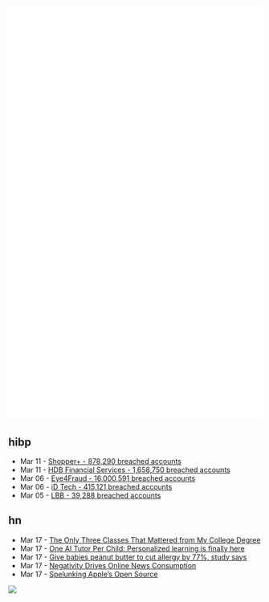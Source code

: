 ![Metrics](https://raw.githubusercontent.com/phixion/phixion/master/metrics.svg)

## hibp

<!--
for https://github.com/phixion/phixion/blob/main/.github/workflows/feeds.yml
-->
<!--START_SECTION:haveibeenpwnd-->
- Mar 11 - [Shopper+ - 878,290 breached accounts](https://haveibeenpwned.com/PwnedWebsites#ShopperPlus)
- Mar 11 - [HDB Financial Services - 1,658,750 breached accounts](https://haveibeenpwned.com/PwnedWebsites#HDBFinancialServices)
- Mar 06 - [Eye4Fraud - 16,000,591 breached accounts](https://haveibeenpwned.com/PwnedWebsites#Eye4Fraud)
- Mar 06 - [iD Tech - 415,121 breached accounts](https://haveibeenpwned.com/PwnedWebsites#iDTech)
- Mar 05 - [LBB - 39,288 breached accounts](https://haveibeenpwned.com/PwnedWebsites#LBB)
<!--END_SECTION:haveibeenpwnd-->

## hn

<!--
for https://github.com/phixion/phixion/blob/main/.github/workflows/feeds.yml
-->
<!--START_SECTION:hn-->
- Mar 17 - [The Only Three Classes That Mattered from My College Degree](https://www.developing.dev/p/the-only-three-classes-that-mattered)
- Mar 17 - [One AI Tutor Per Child: Personalized learning is finally here](https://saigaddam.medium.com/one-ai-tutor-per-child-personalized-learning-is-finally-here-e3727d84a2d7)
- Mar 17 - [Give babies peanut butter to cut allergy by 77%, study says](https://www.bbc.com/news/health-64987074)
- Mar 17 - [Negativity Drives Online News Consumption](https://www.nature.com/articles/s41562-023-01538-4)
- Mar 17 - [Spelunking Apple’s Open Source](https://bitsplitting.org/2023/03/17/spelunking-apples-open-source/)
<!--END_SECTION:hn-->

<!--
for https://yhype.me
-->
![](https://hit.yhype.me/github/profile?user_id=13013670)
